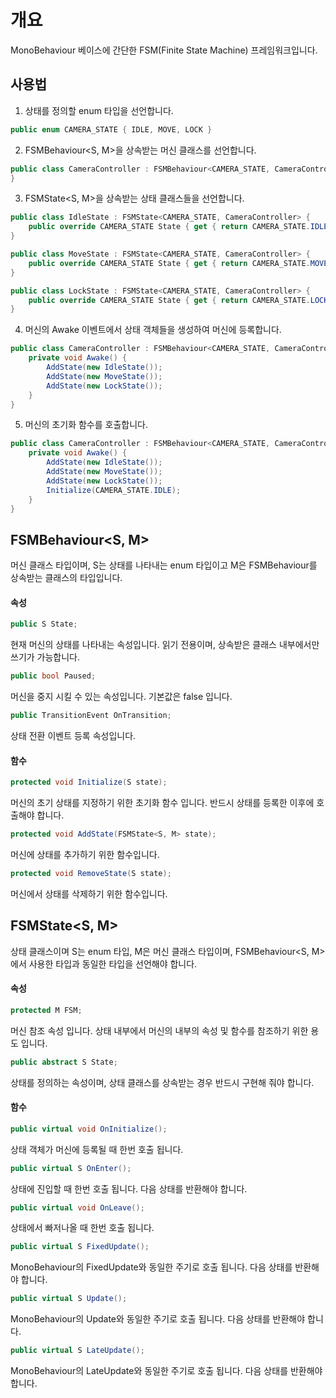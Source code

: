# 개요
MonoBehaviour 베이스에 간단한 FSM(Finite State Machine) 프레임워크입니다.



## 사용법

1. 상태를 정의할 enum 타입을 선언합니다.
```c#
public enum CAMERA_STATE { IDLE, MOVE, LOCK }
```

2. FSMBehaviour<S, M>을 상속받는 머신 클래스를 선언합니다.

```c#
public class CameraController : FSMBehaviour<CAMERA_STATE, CameraController> {
}
```

3. FSMState<S, M>을 상속받는 상태 클래스들을 선언합니다.
```c#
public class IdleState : FSMState<CAMERA_STATE, CameraController> {
	public override CAMERA_STATE State { get { return CAMERA_STATE.IDLE; } }
}

public class MoveState : FSMState<CAMERA_STATE, CameraController> {
	public override CAMERA_STATE State { get { return CAMERA_STATE.MOVE; } }
}

public class LockState : FSMState<CAMERA_STATE, CameraController> {
	public override CAMERA_STATE State { get { return CAMERA_STATE.LOCK; } }
}
```

4. 머신의 Awake 이벤트에서 상태 객체들을 생성하여 머신에 등록합니다.
```c#
public class CameraController : FSMBehaviour<CAMERA_STATE, CameraController> {
	private void Awake() {
		AddState(new IdleState());
		AddState(new MoveState());
		AddState(new LockState());
	}
}
```

5. 머신의 초기화 함수를 호출합니다.
```c#
public class CameraController : FSMBehaviour<CAMERA_STATE, CameraController> {
	private void Awake() {
		AddState(new IdleState());
		AddState(new MoveState());
		AddState(new LockState());
		Initialize(CAMERA_STATE.IDLE);
	}
}
```



## FSMBehaviour\<S, M>

머신 클래스 타입이며, S는 상태를 나타내는 enum 타입이고 M은 FSMBehaviour를 상속받는 클래스의 타입입니다.



#### 속성

```c#
public S State;
```

현재 머신의 상태를 나타내는 속성입니다. 읽기 전용이며, 상속받은 클래스 내부에서만 쓰기가 가능합니다.

```c#
public bool Paused;
```

머신을 중지 시킬 수 있는 속성입니다. 기본값은 false 입니다.

```c#
public TransitionEvent OnTransition;
```

상태 전환 이벤트 등록 속성입니다.



#### 함수

```c#
protected void Initialize(S state);
```

머신의 초기 상태를 지정하기 위한 초기화 함수 입니다. 반드시 상태를 등록한 이후에 호출해야 합니다.

```c#
protected void AddState(FSMState<S, M> state);
```

머신에 상태를 추가하기 위한 함수입니다.

```c#
protected void RemoveState(S state);
```

머신에서 상태를 삭제하기 위한 함수입니다.



## FSMState\<S, M>

상태 클래스이며 S는 enum 타입, M은 머신 클래스 타입이며, FSMBehaviour<S, M>에서 사용한 타입과 동일한 타입을 선언해야 합니다. 



#### 속성

```c#
protected M FSM;
```

머신 참조 속성 입니다. 상태 내부에서 머신의 내부의 속성 및 함수를 참조하기 위한 용도 입니다.

```c#
public abstract S State;
```

상태를 정의하는 속성이며, 상태 클래스를 상속받는 경우 반드시 구현해 줘야 합니다.



#### 함수

```c#
public virtual void OnInitialize();
```

상태 객체가 머신에 등록될 때 한번 호출 됩니다.

```c#
public virtual S OnEnter();
```

상태에 진입할 때 한번 호출 됩니다. 다음 상태를 반환해야 합니다.

```c#
public virtual void OnLeave();
```

상태에서 빠저나올 때 한번 호출 됩니다.

```c#
public virtual S FixedUpdate();
```

MonoBehaviour의 FixedUpdate와 동일한 주기로 호출 됩니다. 다음 상태를 반환해야 합니다.

```c#
public virtual S Update();
```

MonoBehaviour의 Update와 동일한 주기로 호출 됩니다. 다음 상태를 반환해야 합니다.

```c#
public virtual S LateUpdate();
```

MonoBehaviour의 LateUpdate와 동일한 주기로 호출 됩니다. 다음 상태를 반환해야 합니다.